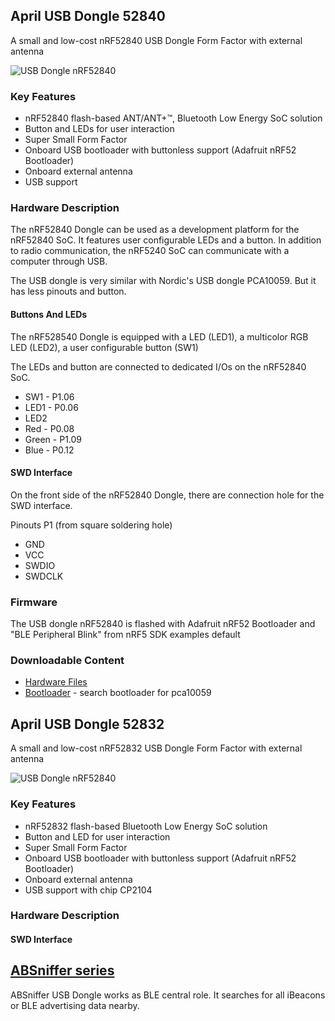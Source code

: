 
## April USB Dongle 52840

A small and low-cost nRF52840 USB Dongle Form Factor with external antenna

![USB Dongle nRF52840](https://i1.aprbrother.com/usb-nrf52.jpg-320.jpg)

### Key Features

* nRF52840 flash-based ANT/ANT+™, Bluetooth Low Energy SoC solution
* Button and LEDs for user interaction
* Super Small Form Factor
* Onboard USB bootloader with buttonless support (Adafruit nRF52 Bootloader)
* Onboard external antenna
* USB support

### Hardware Description

The nRF52840 Dongle can be used as a development platform for the nRF52840 SoC. It features user
configurable LEDs and a button. In addition to
radio communication, the nRF5240 SoC can communicate with a computer through USB.

The USB dongle is very similar with Nordic's USB dongle PCA10059. But it has less pinouts and button.

#### Buttons And LEDs

The nRF528540 Dongle is equipped with a LED (LED1), a multicolor RGB LED (LED2), a user configurable button (SW1)

The LEDs and button are connected to dedicated I/Os on the nRF52840 SoC.

* SW1 - P1.06
* LED1 - P0.06
* LED2
 * Red - P0.08
 * Green - P1.09
 * Blue - P0.12

#### SWD Interface

On the front side of the nRF52840 Dongle, there are connection hole for the SWD interface.

Pinouts P1 (from square soldering hole)

* GND
* VCC
* SWDIO
* SWDCLK 

### Firmware

The USB dongle nRF52840 is flashed with Adafruit nRF52 Bootloader and "BLE Peripheral Blink" from nRF5 SDK examples default

### Downloadable Content

* [Hardware Files](https://github.com/AprilBrother/ab-hardware/tree/master/april-usb-dongle-52840)
* [Bootloader](https://github.com/adafruit/Adafruit_nRF52_Bootloader/releases) - search bootloader for pca10059

## April USB Dongle 52832

A small and low-cost nRF52832 USB Dongle Form Factor with external antenna

![USB Dongle nRF52840](https://i1.aprbrother.com/usb-nrf52.jpg-320.jpg)

### Key Features

* nRF52832 flash-based Bluetooth Low Energy SoC solution
* Button and LED for user interaction
* Super Small Form Factor
* Onboard USB bootloader with buttonless support (Adafruit nRF52 Bootloader)
* Onboard external antenna
* USB support with chip CP2104

### Hardware Description

#### SWD Interface

## [ABSniffer series](ABSniffer.md)

ABSniffer USB Dongle works as BLE central role. It searches for all iBeacons or BLE advertising data nearby.
